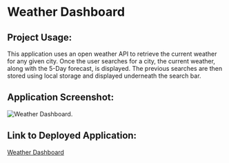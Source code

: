 # Weather Dashboard

## Project Usage:

This application uses an open weather API to retrieve the current weather for any given city. Once the user searches for a city, the current weather, along with the 5-Day forecast, is displayed. The previous searches are then stored using local storage and displayed underneath the search bar. 

## Application Screenshot:

![Weather Dashboard.](./assets/images/Screenshot%20(24).png)

## Link to Deployed Application: 

[Weather Dashboard](https://madalynmm.github.io/fig-tree-petals/)
